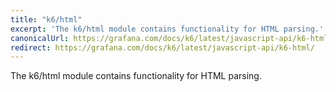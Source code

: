 ```yaml
---
title: "k6/html"
excerpt: 'The k6/html module contains functionality for HTML parsing.'
canonicalUrl: https://grafana.com/docs/k6/latest/javascript-api/k6-html/
redirect: https://grafana.com/docs/k6/latest/javascript-api/k6-html/
---
```

The k6/html module contains functionality for HTML parsing.
